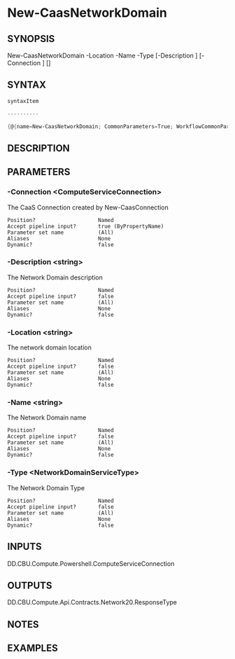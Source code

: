 ﻿New-CaasNetworkDomain
===================

## SYNOPSIS

New-CaasNetworkDomain -Location <string> -Name <string> -Type <NetworkDomainServiceType> [-Description <string>] [-Connection <ComputeServiceConnection>] [<CommonParameters>]


## SYNTAX
```powershell
syntaxItem                                                                                                       

----------                                                                                                       

{@{name=New-CaasNetworkDomain; CommonParameters=True; WorkflowCommonParameters=False; parameter=System.Object[]}}
```

## DESCRIPTION


## PARAMETERS
### -Connection &lt;ComputeServiceConnection&gt;
The CaaS Connection created by New-CaasConnection
```
Position?                    Named
Accept pipeline input?       true (ByPropertyName)
Parameter set name           (All)
Aliases                      None
Dynamic?                     false
```
 
### -Description &lt;string&gt;
The  Network Domain description
```
Position?                    Named
Accept pipeline input?       false
Parameter set name           (All)
Aliases                      None
Dynamic?                     false
```
 
### -Location &lt;string&gt;
The network domain location
```
Position?                    Named
Accept pipeline input?       false
Parameter set name           (All)
Aliases                      None
Dynamic?                     false
```
 
### -Name &lt;string&gt;
The  Network Domain name
```
Position?                    Named
Accept pipeline input?       false
Parameter set name           (All)
Aliases                      None
Dynamic?                     false
```
 
### -Type &lt;NetworkDomainServiceType&gt;
The Network Domain Type
```
Position?                    Named
Accept pipeline input?       false
Parameter set name           (All)
Aliases                      None
Dynamic?                     false
```

## INPUTS
DD.CBU.Compute.Powershell.ComputeServiceConnection


## OUTPUTS
DD.CBU.Compute.Api.Contracts.Network20.ResponseType


## NOTES


## EXAMPLES
